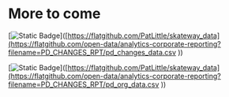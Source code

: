 # More to come

 [![Static Badge](https://img.shields.io/badge/Open%20in%20Flatdata%20Viewer-FF00E8?style=for-the-badge&logo=github&logoColor=black)]([https://flatgithub.com/PatLittle/skateway_data](https://flatgithub.com/open-data/analytics-corporate-reporting?filename=PD_CHANGES_RPT/pd_changes_data.csv ))

 [![Static Badge](https://img.shields.io/badge/Open%20in%20Flatdata%20Viewer-FF00E8?style=for-the-badge&logo=github&logoColor=black)]([https://flatgithub.com/PatLittle/skateway_data](https://flatgithub.com/open-data/analytics-corporate-reporting?filename=PD_CHANGES_RPT/pd_org_data.csv ))
